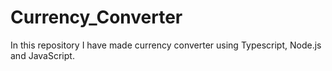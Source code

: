 # Currency_Converter
In this repository I have made currency converter using Typescript, Node.js and JavaScript.
